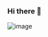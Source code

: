 ### Hi there 👋

![image](https://github.com/qedw/qedw/assets/133174200/2b413fbb-8102-4fee-b2ff-a8e992b7afb4)

<!--
**qedw/qedw** is a ✨ _special_ ✨ repository because its `README.md` (this file) appears on your GitHub profile.

Here are some ideas to get you started:

- 🔭 I’m currently working on ...
- 🌱 I’m currently learning ...
- 👯 I’m looking to collaborate on ...
- 🤔 I’m looking for help with ...
- 💬 Ask me about ...
- 📫 How to reach me: ...
- 😄 Pronouns: ...
- ⚡ Fun fact: ...
-->
